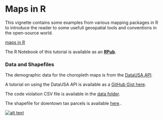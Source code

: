 # Maps in R

This vignette contains some examples from various mapping packages in R to introduce the reader to some usefull geospatial tools and conventions in the open-source world.

[maps in R](https://lecy.github.io/maps-in-R/maps.html)

The R Notebook of this tutorial is available as an **[RPub](http://rpubs.com/jdlecy/201086)**.

### Data and Shapefiles

The demographic data for the choropleth maps is from the [DataUSA API](http://datausa.io/).

A tutorial on using the DataUSA API is available as a [GitHub Gist here](https://gist.github.com/lecy/0aa782a873cd174573f32d243233ca5b).

The code violation CSV file is available in the [data folder](./Data).

The shapefile for downtown tax parcels is available [here](./Data/Downtown_Syracuse.geojson)..

[![alt text](./Data/downtown.png)](https://github.com/lecy/maps-in-R/blob/master/Data/Downtown_Syracuse.geojson)


